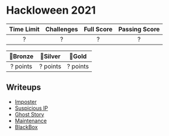 # Hackloween 2021

| Time Limit | Challenges | Full Score | Passing Score |
| :--------: | :--------: | :--------: | :-----------: |
|     ?      |     ?      |     ?      |       ?       |

| 🥉Bronze | 🥈Silver |  🥇Gold  |
| :------: | :------: | :------: |
| ? points | ? points | ? points |

## Writeups

- [Imposter](https://medium.com/@PlyNatwara/imposter-writeups-hackloween-2021-1a1efe9fc287)
- [Suspicious IP](https://medium.com/@PlyNatwara/suspicious-ip-writeups-hackloween-2021-7558050d19ab)
- [Ghost Story](https://medium.com/@PlyNatwara/ghost-story-writeups-hackloween-2021-cd62d270c67c)
- [Maintenance](https://medium.com/@PlyNatwara/maintenance-writeups-hackloween-2021-a0a4970d7069)
- [BlackBox](https://medium.com/@PlyNatwara/blackbox-writeups-hackloween-2021-7d3dc63270d7)
